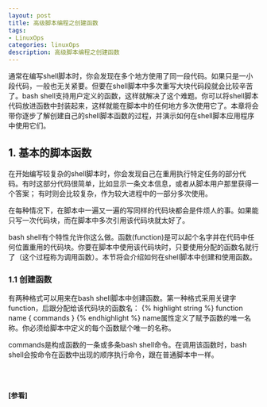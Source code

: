 ```yaml
---
layout: post
title: 高级脚本编程之创建函数
tags:
- LinuxOps
categories: linuxOps
description: 高级脚本编程之创建函数
---
```


通常在编写shell脚本时，你会发现在多个地方使用了同一段代码。如果只是一小段代码，一般也无关紧要。但要在shell脚本中多次重写大块代码段就会比较辛苦了。bash shell支持用户定义的函数，这样就解决了这个难题。你可以将shell脚本代码放进函数中封装起来，这样就能在脚本中的任何地方多次使用它了。本章将会带你逐步了解创建自己的shell脚本函数的过程，并演示如何在shell脚本应用程序中使用它们。


<!-- more -->

## 1. 基本的脚本函数
在开始编写较复杂的shell脚本时，你会发现自己在重用执行特定任务的部分代码。有时这部分代码很简单，比如显示一条文本信息，或者从脚本用户那里获得一个答案； 有时则会比较复杂，作为较大进程中的一部分多次使用。

在每种情况下，在脚本中一遍又一遍的写同样的代码块都会是件烦人的事。如果能只写一次代码块，而在脚本中多次引用该代码块就太好了。

bash shell有个特性允许你这么做。函数(function)是可以起个名字并在代码中任何位置重用的代码块。你要在脚本中使用该代码块时，只要使用分配的函数名就行了（这个过程称为调用函数）。本节将会介绍如何在shell脚本中创建和使用函数。

### 1.1 创建函数
有两种格式可以用来在bash shell脚本中创建函数。第一种格式采用关键字function，后跟分配给该代码块的函数名：
{% highlight string %}
function name {
    commands
}
{% endhighlight %}
name属性定义了赋予函数的唯一名称。你必须给脚本中定义的每个函数赋个唯一的名称。

commands是构成函数的一条或多条bash shell命令。在调用该函数时，bash shell会按命令在函数中出现的顺序执行命令，跟在普通脚本中一样。






<br />
<br />

**[参看]**






<br />
<br />
<br />


